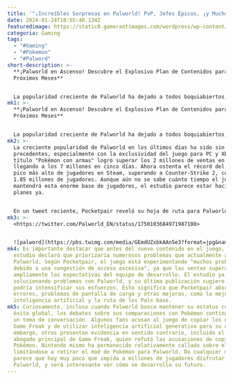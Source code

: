 ```yaml
---
title: '"¡Increíbles Sorpresas en Palworld! PvP, Jefes Épicos, ¡y Mucho Más!"'
date: 2024-01-24T18:55:40.134Z
featuredimage: https://static0.gamerantimages.com/wordpress/wp-content/uploads/2024/01/palworld-roadmap.jpg?q=50&fit=contain&w=1140&h=&dpr=1.5
categoria: Gaming
tags:
  - "#Gaming"
  - "#Pokemon"
  - "#Palword"
short-description: >-
  **¡Palworld en Ascenso! Descubre el Explosivo Plan de Contenidos para los
  Próximos Meses**


  La popularidad creciente de Palworld ha dejado a todos boquiabiertos, y el desarrollador Pocketpair ha revelado su hoja de ruta para el juego. A pesar de estar apenas unos días después del lanzamiento, Palworld ya es un éxito masivo, y la demanda no muestra señales
mk1: >-
  **¡Palworld en Ascenso! Descubre el Explosivo Plan de Contenidos para los
  Próximos Meses**


  La popularidad creciente de Palworld ha dejado a todos boquiabiertos, y el desarrollador Pocketpair ha revelado su hoja de ruta para el juego. A pesar de estar apenas unos días después del lanzamiento, Palworld ya es un éxito masivo, y la demanda no muestra señales de disminuir. Mientras los números siguen acumulándose, el estudio ofrece un vistazo de lo que los jugadores pueden esperar en los próximos meses.
mk2: >-
  La creciente popularidad de Palworld en los últimos días ha sido sin
  precedentes, especialmente con la exclusividad del juego para PC y Xbox. El
  título "Pokémon con armas" logró superar los 2 millones de ventas en 24 horas,
  llegando a los 7 millones en cinco días. Ahora ostenta el récord del segundo
  pico más alto de jugadores en Steam, superando a Counter-Strike 2, con más de
  1.85 millones de jugadores. Aunque aún no se sabe cuánto tiempo el juego
  mantendrá esta enorme base de jugadores, el estudio parece estar haciendo
  planes ya.


  En un tweet reciente, Pocketpair reveló su hoja de ruta para Palworld. Según los desarrolladores, el juego recibirá nuevo contenido en forma de islas, Pals y jefes. Lo más importante es que Palworld añadirá PvP, una Arena de Pals y crossplay entre Xbox y Steam, entre otras actualizaciones. El estudio también introducirá jefes de incursiones como parte de su contenido de fin de juego para Palworld. Sin embargo, Pocketpair aún no ha revelado los plazos para estas adiciones.
mk3: >-
  <https://twitter.com/Palworld_EN/status/1750103684971987108>


  ![palword](https://pbs.twimg.com/media/GEmdUZxbkAAn5e3?format=jpg&name=small "palword")
mk4: Es importante destacar que antes del nuevo contenido en el juego, el
  estudio declaró que priorizaría numerosos problemas que actualmente afectan a
  Palworld. Según Pocketpair, el juego está experimentando "muchos problemas
  debido a una congestión de acceso excesiva", ya que las ventas superaron
  ampliamente las expectativas del equipo de desarrollo. El estudio ya ha estado
  solucionando problemas con Palworld, y su última publicación sugiere que
  podría intensificar sus esfuerzos. Esto significa que Pocketpair abordará
  errores, problemas de pantalla de carga y otras mejoras, como la mejora de la
  inteligencia artificial y la ruta de los Pals base.
mk5: Curiosamente, incluso cuando Palworld busca mantener su estatus como un
  éxito global, los debates sobre sus comparaciones con Pokémon continúan siendo
  un tema de conversación. Algunos fans acusan al juego de copiar los diseños de
  Game Freak y de utilizar inteligencia artificial generativa para su arte. Sin
  embargo, otros presentan evidencia en sentido contrario, incluido el ex
  abogado principal de Game Freak, quien refutó las acusaciones de copia de
  Pokémon. Nintendo mismo ha permanecido relativamente callado sobre el asunto,
  limitándose a retirar el mod de Pokémon para Palworld. De cualquier manera,
  parece que hay muy poco que impida a millones de jugadores disfrutar de
  Palworld, y será interesante ver cómo se desarrolla su futuro.
---
```

